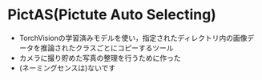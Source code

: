 # PictAS(Pictute Auto Selecting)
- TorchVisionの学習済みモデルを使い，指定されたディレクトリ内の画像データを推論されたクラスごとにコピーするツール
- カメラに撮り貯めた写真の整理を行うために作った
- (ネーミングセンスは)ないです
